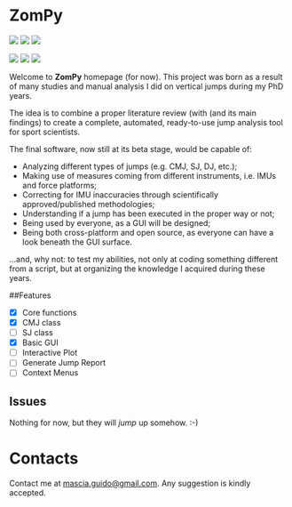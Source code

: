 # ZomPy

<img src="https://img.shields.io/badge/Version-0.1beta-orange?style=flat-square"/> <img src="https://img.shields.io/badge/Status-Active-brightgreen?style=flat-square" /> <img src="https://img.shields.io/badge/Docs-WIP-red?style=flat-square" /> 

<img src="https://img.shields.io/badge/Code-Python-blue?style=flat-square"/> <img src="https://img.shields.io/badge/Python Version-3.9-blue?style=flat-square&logo=python"/> <a href="https://creativecommons.org/licenses/by-nc/4.0" alt="Creative Commons"> <img src="https://img.shields.io/badge/License-CC--BY--NC-lightgray?style=flat-square&logo=creativecommons"/></a>

Welcome to **ZomPy** homepage (for now). This project was born as a result of many studies and manual analysis I did on vertical jumps during my PhD years.

The idea is to combine a proper literature review (with (and its main findings) to create a complete, automated, ready-to-use jump analysis tool for sport scientists.

The final software, now still at its beta stage, would be capable of:

- Analyzing different types of jumps (e.g. CMJ, SJ, DJ, etc.);
- Making use of measures coming from different instruments, i.e. IMUs and force platforms;
- Correcting for IMU inaccuracies through scientifically approved/published methodologies;
- Understanding if a jump has been executed in the proper way or not;
- Being used by everyone, as a GUI will be designed;
- Being both cross-platform and open source, as everyone can have a look beneath the GUI surface.

...and, why not: to test my abilities, not only at coding something different from a script, but at organizing the knowledge I acquired during these years.

##Features
- [x] Core functions
- [x] CMJ class
- [ ] SJ class
- [x] Basic GUI
- [ ] Interactive Plot
- [ ] Generate Jump Report
- [ ] Context Menus

## Issues
Nothing for now, but they will *jump* up somehow. :-)

# Contacts
Contact me at <a href="mailto:mascia.guido@gmail.com">mascia.guido@gmail.com</a>. Any suggestion is kindly accepted. 



